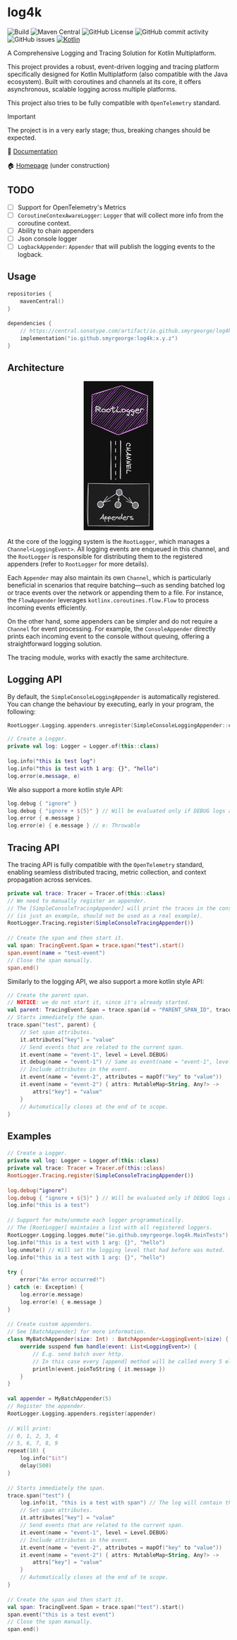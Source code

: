 # log4k

![Build](https://github.com/smyrgeorge/log4k/actions/workflows/ci.yml/badge.svg)
![Maven Central](https://img.shields.io/maven-central/v/io.github.smyrgeorge/log4k)
![GitHub License](https://img.shields.io/github/license/smyrgeorge/log4k)
![GitHub commit activity](https://img.shields.io/github/commit-activity/w/smyrgeorge/log4k)
![GitHub issues](https://img.shields.io/github/issues/smyrgeorge/log4k)
[![Kotlin](https://img.shields.io/badge/kotlin-2.0.21-blue.svg?logo=kotlin)](http://kotlinlang.org)

A Comprehensive Logging and Tracing Solution for Kotlin Multiplatform.

This project provides a robust, event-driven logging and tracing platform specifically designed for Kotlin
Multiplatform (also compatible with the Java ecosystem). Built with coroutines and channels at its core, it offers
asynchronous, scalable logging across multiple platforms.

This project also tries to be fully compatible with `OpenTelemetry` standard.

> [!IMPORTANT]  
> The project is in a very early stage; thus, breaking changes should be expected.

📖 [Documentation](https://smyrgeorge.github.io/log4k/)

🏠 [Homepage](https://smyrgeorge.github.io/) (under construction)

## TODO

- [ ] Support for OpenTelemetry's Metrics
- [ ] `CoroutineContexAwareLogger`: `Logger` that will collect more info from the coroutine context.
- [ ] Ability to chain appenders
- [ ] Json console logger
- [ ] `LogbackAppender`: `Appender` that will publish the logging events to the logback.

## Usage

```kotlin
repositories {
    mavenCentral()
}

dependencies {
    // https://central.sonatype.com/artifact/io.github.smyrgeorge/log4k
    implementation("io.github.smyrgeorge:log4k:x.y.z")
}
```

## Architecture

<!--suppress HtmlDeprecatedAttribute -->
<p align="center">
  <!--suppress CheckImageSize -->
<img src="img/arch.png" alt="Architecture" width="158" height="338">
</p>

At the core of the logging system is the `RootLogger`, which manages a `Channel<LoggingEvent>`. All logging events are
enqueued in this channel, and the `RootLogger` is responsible for distributing them to the registered appenders (refer
to `RootLogger` for more details).

Each `Appender` may also maintain its own `Channel`, which is particularly beneficial in scenarios that require
batching—such as sending batched log or trace events over the network or appending them to a file. For instance, the
`FlowAppender` leverages `kotlinx.coroutines.flow.Flow` to process incoming events efficiently.

On the other hand, some appenders can be simpler and do not require a `Channel` for event processing. For example, the
`ConsoleAppender` directly prints each incoming event to the console without queuing, offering a straightforward logging
solution.

The tracing module, works with exactly the same architecture.

## Logging API

By default, the `SimpleConsoleLoggingAppender` is automatically registered.
You can change the behaviour by executing, early in your program, the following:

```kotlin
RootLogger.Logging.appenders.unregister(SimpleConsoleLoggingAppender::class)
```

```kotlin
// Create a Logger.
private val log: Logger = Logger.of(this::class)

log.info("this is test log")
log.info("this is test with 1 arg: {}", "hello")
log.error(e.message, e)
```

We also support a more kotlin style API:

```kotlin
log.debug { "ignore" }
log.debug { "ignore + ${5}" } // Will be evaluated only if DEBUG logs are enabled.
log.error { e.message }
log.error(e) { e.message } // e: Throwable
```

## Tracing API

The tracing API is fully compatible with the `OpenTelemetry` standard, enabling seamless distributed tracing, metric
collection, and context propagation across services.

```kotlin
private val trace: Tracer = Tracer.of(this::class)
// We need to manually register an appender.
// The [SimpleConsoleTracingAppender] will print the traces in the console
// (is just an example, should not be used as a real example).
RootLogger.Tracing.register(SimpleConsoleTracingAppender())

// Create the span and then start it.
val span: TracingEvent.Span = trace.span("test").start()
span.event(name = "test-event")
// Close the span manually.
span.end()
```

Similarly to the logging API, we also support a more kotlin style API:

```kotlin
// Create the parent span.
// NOTICE: we do not start it, since it's already started.
val parent: TracingEvent.Span = trace.span(id = "PARENT_SPAN_ID", traceId = "TRACE_ID", name = "parent")
// Starts immediately the span.
trace.span("test", parent) {
    // Set span attributes.
    it.attributes["key"] = "value"
    // Send events that are related to the current span.
    it.event(name = "event-1", level = Level.DEBUG)
    it.debug(name = "event-1") // Same as event(name = "event-1", level = Level.DEBUG)
    // Include attributes in the event.
    it.event(name = "event-2", attributes = mapOf("key" to "value"))
    it.event(name = "event-2") { attrs: MutableMap<String, Any?> ->
        attrs["key"] = "value"
    }
    // Automatically closes at the end of te scope.
}
```

## Examples

```kotlin
// Create a Logger.
private val log: Logger = Logger.of(this::class)
private val trace: Tracer = Tracer.of(this::class)
RootLogger.Tracing.register(SimpleConsoleTracingAppender())

log.debug("ignore")
log.debug { "ignore + ${5}" } // Will be evaluated only if DEBUG logs are enabled.
log.info("this is a test")

// Support for mute/unmute each logger programmatically.
// The [RootLogger] maintains a list with all registered loggers.
RootLogger.Logging.logges.mute("io.github.smyrgeorge.log4k.MainTests")
log.info("this is a test with 1 arg: {}", "hello")
log.unmute() // Will set the logging level that had before was muted.
log.info("this is a test with 1 arg: {}", "hello")

try {
    error("An error occurred!")
} catch (e: Exception) {
    log.error(e.message)
    log.error(e) { e.message }
}

// Create custom appenders.
// See [BatchAppender] for more information.
class MyBatchAppender(size: Int) : BatchAppender<LoggingEvent>(size) {
    override suspend fun handle(event: List<LoggingEvent>) {
        // E.g. send batch over http.
        // In this case every [append] method will be called every 5 elements.
        println(event.joinToString { it.message })
    }
}

val appender = MyBatchAppender(5)
// Register the appender.
RootLogger.Logging.appenders.register(appender)

// Will print:
// 0, 1, 2, 3, 4
// 5, 6, 7, 8, 9
repeat(10) {
    log.info("$it")
    delay(500)
}

// Starts immediately the span.
trace.span("test") {
    log.info(it, "this is a test with span") // The log will contain the span id.
    // Set span attributes.
    it.attributes["key"] = "value"
    // Send events that are related to the current span.
    it.event(name = "event-1", level = Level.DEBUG)
    // Include attributes in the event.
    it.event(name = "event-2", attributes = mapOf("key" to "value"))
    it.event(name = "event-2") { attrs: MutableMap<String, Any?> ->
        attrs["key"] = "value"
    }
    // Automatically closes at the end of te scope.
}

// Create the span and then start it.
val span: TracingEvent.Span = trace.span("test").start()
span.event("this is a test event")
// Close the span manually.
span.end()
```